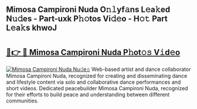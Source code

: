 ## Mimosa Campironi Nuda O𝚗𝚕yf𝚊ns L𝚎a𝚔ed N𝚞𝚍es - Part-uxk P𝚑𝚘tos Vi𝚍𝚎o - H𝚘𝚝 Part L𝚎a𝚔s khwoJ

# <h2><a href="http://kfejsuo.oniu.top/?m=Mimosa+Campironi+Nuda">🔗👉 🔴 Mimosa Campironi Nuda P𝚑ot𝚘𝚜 V𝚒d𝚎o</a></h2>

[![Mimosa Campironi Nuda Nu𝚍e𝚜](https://i.imgur.com/0qMVB7G.gif)](http://kfejsuo.oniu.top/?m=Mimosa+Campironi+Nuda)
Web-based artist and dance collaborator Mimosa Campironi Nuda, recognized for creating and disseminating dance and lifestyle content via solo and collaborative dance performances and short videos. Dedicated peacebuilder Mimosa Campironi Nuda, recognized for their efforts to build peace and understanding between different communities.  
